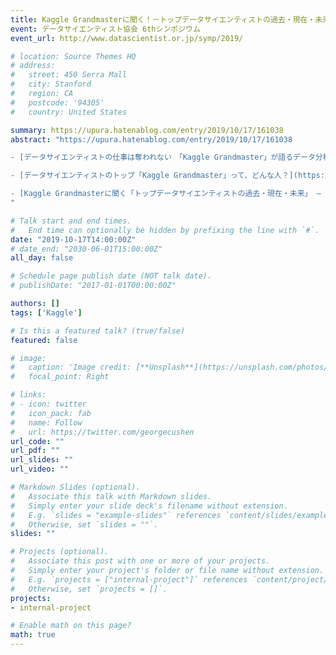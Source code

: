 ```yaml
---
title: Kaggle Grandmasterに聞く！－トップデータサイエンティストの過去・現在・未来－
event: データサイエンティスト協会 6thシンポジウム
event_url: http://www.datascientist.or.jp/symp/2019/

# location: Source Themes HQ
# address:
#   street: 450 Serra Mall
#   city: Stanford
#   region: CA
#   postcode: '94305'
#   country: United States

summary: https://upura.hatenablog.com/entry/2019/10/17/161038
abstract: "https://upura.hatenablog.com/entry/2019/10/17/161038

- [データサイエンティストの仕事は奪われない　「Kaggle Grandmaster」が語るデータ分析の本質](https://www.itmedia.co.jp/news/articles/1910/21/news104.html)

- [データサイエンティストのトップ「Kaggle Grandmaster」って、どんな人？](https://news.mynavi.jp/article/20191025-914409/)

- [Kaggle Grandmasterに聞く「トップデータサイエンティストの過去・現在・未来」 ― データサイエンティスト協会 6th シンポジウム](https://www.atmarkit.co.jp/ait/articles/1910/24/news019.html)
"

# Talk start and end times.
#   End time can optionally be hidden by prefixing the line with `#`.
date: "2019-10-17T14:00:00Z"
# date_end: "2030-06-01T15:00:00Z"
all_day: false

# Schedule page publish date (NOT talk date).
# publishDate: "2017-01-01T00:00:00Z"

authors: []
tags: ['Kaggle']

# Is this a featured talk? (true/false)
featured: false

# image:
#   caption: 'Image credit: [**Unsplash**](https://unsplash.com/photos/bzdhc5b3Bxs)'
#   focal_point: Right

# links:
# - icon: twitter
#   icon_pack: fab
#   name: Follow
#   url: https://twitter.com/georgecushen
url_code: ""
url_pdf: ""
url_slides: ""
url_video: ""

# Markdown Slides (optional).
#   Associate this talk with Markdown slides.
#   Simply enter your slide deck's filename without extension.
#   E.g. `slides = "example-slides"` references `content/slides/example-slides.md`.
#   Otherwise, set `slides = ""`.
slides: ""

# Projects (optional).
#   Associate this post with one or more of your projects.
#   Simply enter your project's folder or file name without extension.
#   E.g. `projects = ["internal-project"]` references `content/project/deep-learning/index.md`.
#   Otherwise, set `projects = []`.
projects:
- internal-project

# Enable math on this page?
math: true
---
```


<!-- {{% alert note %}}
Click on the **Slides** button above to view the built-in slides feature.
{{% /alert %}}

Slides can be added in a few ways:

- **Create** slides using Academic's [*Slides*](https://sourcethemes.com/academic/docs/managing-content/#create-slides) feature and link using `slides` parameter in the front matter of the talk file
- **Upload** an existing slide deck to `static/` and link using `url_slides` parameter in the front matter of the talk file
- **Embed** your slides (e.g. Google Slides) or presentation video on this page using [shortcodes](https://sourcethemes.com/academic/docs/writing-markdown-latex/).

Further talk details can easily be added to this page using *Markdown* and $\rm \LaTeX$ math code. -->
